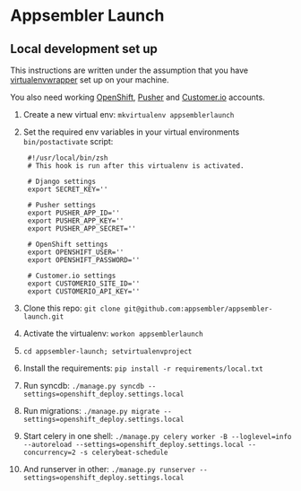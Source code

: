 # Appsembler Launch
## Local development set up

This instructions are written under the assumption that you have [virtualenvwrapper](http://virtualenvwrapper.readthedocs.org/en/latest/) set up on your machine.

You also need working [OpenShift](https://www.openshift.com/), [Pusher](http://pusher.com/) and [Customer.io](http://customer.io/) accounts.

1. Create a new virtual env: `mkvirtualenv appsemblerlaunch`
2. Set the required env variables in your virtual environments `bin/postactivate` script:

		#!/usr/local/bin/zsh
		# This hook is run after this virtualenv is activated.
		
		# Django settings
		export SECRET_KEY=''

		# Pusher settings
		export PUSHER_APP_ID=''
		export PUSHER_APP_KEY=''
		export PUSHER_APP_SECRET=''

		# OpenShift settings
		export OPENSHIFT_USER=''
		export OPENSHIFT_PASSWORD=''

		# Customer.io settings
		export CUSTOMERIO_SITE_ID=''
		export CUSTOMERIO_API_KEY=''
3. Clone this repo: `git clone git@github.com:appsembler/appsembler-launch.git`
4. Activate the virtualenv: `workon appsemblerlaunch`
5. `cd appsembler-launch; setvirtualenvproject`
6. Install the requirements: `pip install -r requirements/local.txt`
7. Run syncdb: `./manage.py syncdb --settings=openshift_deploy.settings.local`
8. Run migrations: `./manage.py migrate --settings=openshift_deploy.settings.local`
9. Start celery in one shell: `./manage.py celery worker -B --loglevel=info --autoreload --settings=openshift_deploy.settings.local --concurrency=2 -s celerybeat-schedule`
10. And runserver in other: `./manage.py runserver --settings=openshift_deploy.settings.local`